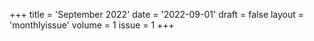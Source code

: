 +++
title = 'September 2022'
date = '2022-09-01'
draft = false
layout = 'monthlyissue'
volume = 1
issue = 1
+++